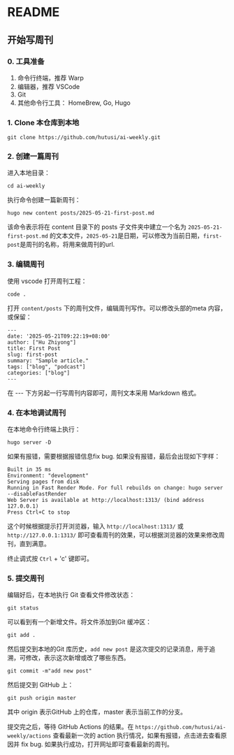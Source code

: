 # README

## 开始写周刊

### 0. 工具准备

1. 命令行终端，推荐 Warp
2. 编辑器，推荐 VSCode
3. Git
4. 其他命令行工具： HomeBrew, Go, Hugo

### 1. Clone 本仓库到本地

```shell
git clone https://github.com/hutusi/ai-weekly.git
```

### 2. 创建一篇周刊

进入本地目录：

```shell
cd ai-weekly
```

执行命令创建一篇新周刊：

```shell
hugo new content posts/2025-05-21-first-post.md 
```

该命令表示将在 content 目录下的 posts 子文件夹中建立一个名为 `2025-05-21-first-post.md` 的文本文件，`2025-05-21`是日期，可以修改为当前日期，`first-post`是周刊的名称，将用来做周刊的url.

### 3. 编辑周刊

使用 vscode 打开周刊工程：

```shell
code .
```

打开 `content/posts` 下的周刊文件，编辑周刊写作。可以修改头部的meta 内容，或保留：

```
---
date: '2025-05-21T09:22:19+08:00'
author: ["Hu Zhiyong"]
title: First Post
slug: first-post
summary: "Sample article."
tags: ["blog", "podcast"]
categories: ["blog"]
---
```


在 --- 下方另起一行写周刊内容即可，周刊文本采用 Markdown 格式。

### 4. 在本地调试周刊

在本地命令行终端上执行：

```shell
hugo server -D
```

如果有报错，需要根据报错信息fix bug. 如果没有报错，最后会出现如下字样：

```shell
Built in 35 ms
Environment: "development"
Serving pages from disk
Running in Fast Render Mode. For full rebuilds on change: hugo server --disableFastRender
Web Server is available at http://localhost:1313/ (bind address 127.0.0.1) 
Press Ctrl+C to stop
```

这个时候根据提示打开浏览器，输入 `http://localhost:1313/` 或 `http://127.0.0.1:1313/` 即可查看周刊的效果，可以根据浏览器的效果来修改周刊，直到满意。

终止调式按 `Ctrl` + 'c' 键即可。

### 5. 提交周刊

编辑好后，在本地执行 Git 查看文件修改状态：

```shell
git status
```

可以看到有一个新增文件。将文件添加到Git 缓冲区：

```shell
git add .
```

然后提交到本地的Git 库历史，`add new post` 是这次提交的记录消息，用于追溯，可修改，表示这次新增或改了哪些东西。

```shell
git commit -m"add new post"
```

然后提交到 GitHub 上：

```shell
git push origin master
```

其中 origin 表示GitHub 上的仓库，master 表示当前工作的分支。

提交完之后，等待 GitHub Actions 的结果。在 `https://github.com/hutusi/ai-weekly/actions` 查看最新一次的 action 执行情况，如果有报错，点击进去查看原因并 fix bug. 如果执行成功，打开网址即可查看最新的周刊。